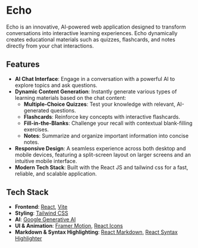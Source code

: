 # Echo

Echo is an innovative, AI-powered web application designed to transform conversations into interactive learning experiences. Echo dynamically creates educational materials such as quizzes, flashcards, and notes directly from your chat interactions.

## Features

- **AI Chat Interface**: Engage in a conversation with a powerful AI to explore topics and ask questions.
- **Dynamic Content Generation**: Instantly generate various types of learning materials based on the chat content:
  - **Multiple-Choice Quizzes**: Test your knowledge with relevant, AI-generated questions.
  - **Flashcards**: Reinforce key concepts with interactive flashcards.
  - **Fill-in-the-Blanks**: Challenge your recall with contextual blank-filling exercises.
  - **Notes**: Summarize and organize important information into concise notes.
- **Responsive Design**: A seamless experience across both desktop and mobile devices, featuring a split-screen layout on larger screens and an intuitive mobile interface.
- **Modern Tech Stack**: Built with the React JS and tailwind css for a fast, reliable, and scalable application.

## Tech Stack

- **Frontend**: [React](https://reactjs.org/), [Vite](https://vitejs.dev/)
- **Styling**: [Tailwind CSS](https://tailwindcss.com/)
- **AI**: [Google Generative AI](https://ai.google/)
- **UI & Animation**: [Framer Motion](https://www.framer.com/motion/), [React Icons](https://react-icons.github.io/react-icons/)
- **Markdown & Syntax Highlighting**: [React Markdown](https://github.com/remarkjs/react-markdown), [React Syntax Highlighter](https://github.com/react-syntax-highlighter/react-syntax-highlighter)
